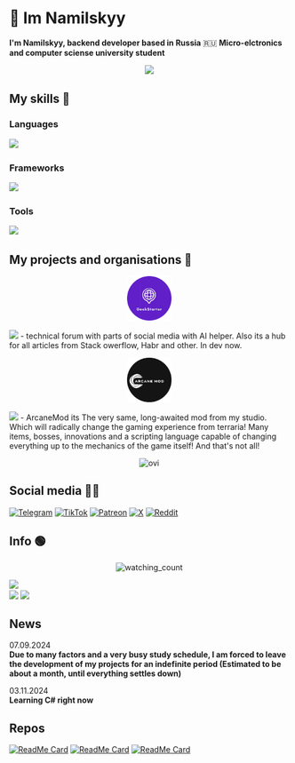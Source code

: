 # :wave: Im Namilskyy
**I'm Namilskyy, backend developer based in Russia** 🇷🇺
**Micro-elctronics and computer sciense university student**


<p align='center'><img src="https://readme-typing-svg.herokuapp.com?color=%2336BCF7&lines=Namilskyy,+Backend,+Writer"/></p>


## My skills :hammer:

### Languages
<p align="center">
  
![](https://skillicons.dev/icons?i=html,cs,c,cpp,py,md,ts,bash,powershell,js)

### Frameworks
![](https://skillicons.dev/icons?i=express,dotnet,tensorflow,arduino,apple,unity,unreal,opencv,electron,nodejs)

### Tools
![](https://skillicons.dev/icons?i=arch,git,vim,sublime,visualstudio,k8s,ansible,docker,windows,)

</p>

My projects and organisations 💼
---------------------------------------------------------------------------------------------
<p align="center">
<img src = "/README/GEEKSTARTERC.png" width=80, height=80> </p>
<a href="https://GitHub.com/Nam4ik/GeekStarter"><img src="https://img.shields.io/badge/Geekstarter-8A2BE2"></a> -  technical forum with parts of social media with AI helper. Also its a hub for all articles from Stack owerflow, Habr and other. In dev now.
<p align="center">
<img src = "/README/ARCANEMOD.png" width=80, height=80> </p>
<a href ="https://Github.com/Nam4ik/ARcaneMod"><img src="https://img.shields.io/badge/ArcaneMod-138f6a"></a> - ArcaneMod its The very same, long-awaited mod from my studio. Which will radically change the gaming experience from terraria! Many items, bosses, innovations and a scripting language capable of changing everything up to the mechanics of the game itself! And that's not all!
<p align="center">
  
<img src="https://github-readme-stats.vercel.app/api/top-langs?username=Nam4ik&show_icons=true&locale=en&layout=compact&theme=chartreuse-dark" alt="ovi" />
</p>

Social media 😶‍🌫️
--------------------------------------------------------------------------------------------

[![Telegram](https://img.shields.io/badge/Telegram-@ArcaneDevStudio-blue?style=flat-square&logo=telegram)](https://t.me/ArcaneDevStudio) 
[![TikTok](https://img.shields.io/badge/TikTok-@ArcaneDevStudio-black?style=flat-square&logo=tiktok)](https://www.tiktok.com/@ArcaneDevStudio)
[![Patreon](https://img.shields.io/badge/Patreon-Nam4ik-orange?style=flat-square&logo=patreon)](https://www.patreon.com/Nam4ik) 
[![X](https://img.shields.io/badge/X-ArcaneDevStud10-lightblue?style=flat-square&logo=x)](https://twitter.com/ArcaneDevStud10) 
[![Reddit](https://img.shields.io/badge/Reddit-u/Ok-Technology-6743-orange?style=flat-square&logo=reddit)](https://www.reddit.com/user/Ok-Technology-6743)


Info 🟢
----------------------------------------------------------------------------------------------
<p align="center">
<img src="https://widgetbite.com/stats/Nam4ik" alt="watching_count" /><br>


<img src="https://github-readme-stats.vercel.app/api/top-langs/?username=nam4ik&hide=css,html,cs"> <br>
<img src="https://github-profile-summary-cards.vercel.app/api/cards/most-commit-language?username=nam4ik"> ![](https://github-profile-summary-cards.vercel.app/api/cards/repos-per-language?username=nam4ik)
</p>




News 
------------------------------------------------------------------------------------------------
07.09.2024<br>
**Due to many factors and a very busy study schedule, I am forced to leave the development of my projects for an indefinite period (Estimated to be about a month, until everything settles down)**

03.11.2024<br>
**Learning C# right now**


Repos
-----------------------------------------------------------------------------------------------


[![ReadMe Card](https://github-readme-stats.vercel.app/api/pin/?username=Nam4ik&repo=GeekStarter)](https://github.com/Nam4ik/GeekStarter)
[![ReadMe Card](https://github-readme-stats.vercel.app/api/pin/?username=Nam4ik&repo=SkPhys)](https://github.com/NAm4ik/SkPhys)
[![ReadMe Card](https://github-readme-stats.vercel.app/api/pin/?username=Nam4ik&repo=EasyEngineLib)](https://github.com/NAm4ik/EasyEngineLib)



 

